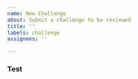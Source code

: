 ```yaml
---
name: New Challenge
about: Submit a challenge to be reviewed
title: ''
labels: challenge
assignees: ''

---
```


### Test
